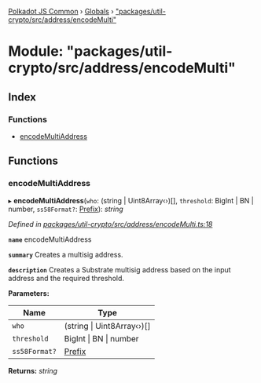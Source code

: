 [Polkadot JS Common](../README.md) › [Globals](../globals.md) › ["packages/util-crypto/src/address/encodeMulti"](_packages_util_crypto_src_address_encodemulti_.md)

# Module: "packages/util-crypto/src/address/encodeMulti"

## Index

### Functions

* [encodeMultiAddress](_packages_util_crypto_src_address_encodemulti_.md#encodemultiaddress)

## Functions

###  encodeMultiAddress

▸ **encodeMultiAddress**(`who`: (string | Uint8Array‹›)[], `threshold`: BigInt | BN | number, `ss58Format?`: [Prefix](_packages_util_crypto_src_address_types_.md#prefix)): *string*

*Defined in [packages/util-crypto/src/address/encodeMulti.ts:18](https://github.com/polkadot-js/common/blob/9d145e72/packages/util-crypto/src/address/encodeMulti.ts#L18)*

**`name`** encodeMultiAddress

**`summary`** Creates a multisig address.

**`description`** 
Creates a Substrate multisig address based on the input address and the required threshold.

**Parameters:**

Name | Type |
------ | ------ |
`who` | (string &#124; Uint8Array‹›)[] |
`threshold` | BigInt &#124; BN &#124; number |
`ss58Format?` | [Prefix](_packages_util_crypto_src_address_types_.md#prefix) |

**Returns:** *string*

